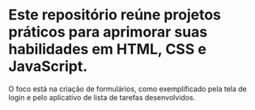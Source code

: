 # Este repositório reúne projetos práticos para aprimorar suas habilidades em HTML, CSS e JavaScript. <br />
O foco está na criação de formulários, como exemplificado pela tela de login e pelo aplicativo de lista de tarefas desenvolvidos.
